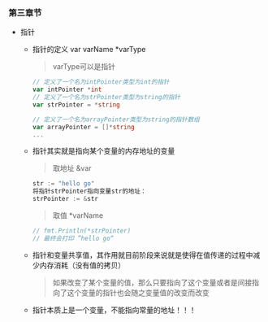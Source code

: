 ### 第三章节
- 指针
  - 指针的定义 var varName *varType
     > varType可以是指针
     ~~~go
     // 定义了一个名为intPointer类型为int的指针
     var intPointer *int 
     // 定义了一个名为strPointer类型为string的指针
     var strPointer = *string
    
     // 定义了一个名为arrayPointer类型为string的指针数组
     var arrayPointer = []*string
     ...
     ~~~
  - 指针其实就是指向某个变量的内存地址的变量
    > 取地址 &var  
      ~~~go
      str := "hello go"
      将指针strPointer指向变量str的地址：
      strPointer := &str
      ~~~
    
    > 取值 *varName
      ~~~go
      // fmt.Println(*strPointer)
      // 最终会打印 ”hello go“
      ~~~
  - 指针和变量共享值，其作用就目前阶段来说就是使得在值传递的过程中减少内存消耗（没有值的拷贝）
     > 如果改变了某个变量的值，那么只要指向了这个变量或者是间接指向了这个变量的指针也会随之变量值的改变而改变
  - 指针本质上是一个变量，不能指向常量的地址！！！